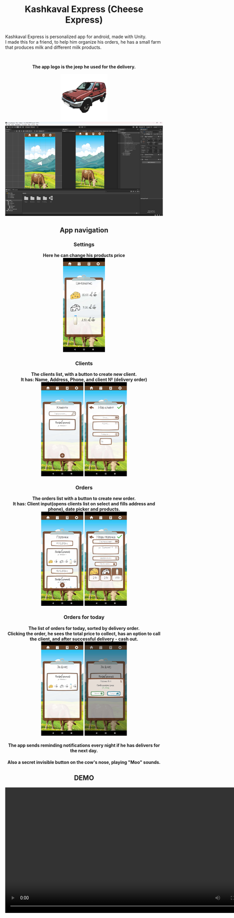 ﻿# <p align="center">Kashkaval Express (Cheese Express)</p>
<p>Kashkaval Express is personalized app for android, made with Unity.
<br> I made this for a friend, to help him organize his orders, he has a small farm that produces milk and different milk products.</p>
<br>

**<center>The app logo is the jeep he used for the delivery.**
<center><img alt="logo" height="150" src="Screenshots/1.png"/>

<img alt="unity" height="300" src="Screenshots/2.png"/>

## App navigation

### Settings
**Here he can change his products price**
<br>
<img alt="unity" height="300" src="Screenshots/3.png"/>

### Clients
**The clients list, with a button to create new client.**
<br>
**It has: Name, Address, Phone, and client № (delivery order)**
<br>
<img alt="unity" height="300" src="Screenshots/5.png"/>
<img alt="unity" height="300" src="Screenshots/4.png"/>

### Orders
**The orders list with a button to create new order.**
<br>
**It has: Client input(opens clients list on select and fills address and phone), date picker and products.**
<br>
<img alt="unity" height="300" src="Screenshots/7.png"/>
<img alt="unity" height="300" src="Screenshots/6.png"/>

### Orders for today
**The list of orders for today, sorted by delivery order.**
<br>
**Clicking the order, he sees the total price to collect, has an option to call the client, and after successful delivery - cash out.**
<br>
<img alt="unity" height="300" src="Screenshots/8.png"/>
<img alt="unity" height="300" src="Screenshots/9.png"/>

#### The app sends reminding notifications every night if he has delivers for the next day.
#### Also a secret invisible button on the cow's nose, playing "Moo" sounds.

## DEMO
<video src="https://www.youtube.com/shorts/zqo4OBJc0oQ" controls height="400"></video>